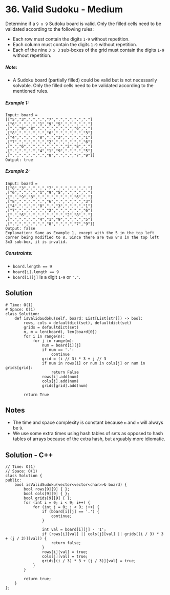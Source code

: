 # 36. Valid Sudoku - Medium

Determine if a `9 x 9` Sudoku board is valid. Only the filled cells need to be validated according to the following rules:

- Each row must contain the digits `1-9` without repetition.
- Each column must contain the digits `1-9` without repetition.
- Each of the nine `3 x 3` sub-boxes of the grid must contain the digits `1-9` without repetition.

##### Note:

- A Sudoku board (partially filled) could be valid but is not necessarily solvable.
Only the filled cells need to be validated according to the mentioned rules.


##### Example 1:

```
Input: board = 
[["5","3",".",".","7",".",".",".","."]
,["6",".",".","1","9","5",".",".","."]
,[".","9","8",".",".",".",".","6","."]
,["8",".",".",".","6",".",".",".","3"]
,["4",".",".","8",".","3",".",".","1"]
,["7",".",".",".","2",".",".",".","6"]
,[".","6",".",".",".",".","2","8","."]
,[".",".",".","4","1","9",".",".","5"]
,[".",".",".",".","8",".",".","7","9"]]
Output: true
```

##### Example 2:

```
Input: board = 
[["8","3",".",".","7",".",".",".","."]
,["6",".",".","1","9","5",".",".","."]
,[".","9","8",".",".",".",".","6","."]
,["8",".",".",".","6",".",".",".","3"]
,["4",".",".","8",".","3",".",".","1"]
,["7",".",".",".","2",".",".",".","6"]
,[".","6",".",".",".",".","2","8","."]
,[".",".",".","4","1","9",".",".","5"]
,[".",".",".",".","8",".",".","7","9"]]
Output: false
Explanation: Same as Example 1, except with the 5 in the top left corner being modified to 8. Since there are two 8's in the top left 3x3 sub-box, it is invalid.
```

##### Constraints:

- `board.length == 9`
- `board[i].length == 9`
- `board[i][j]` is a digit `1-9` or `'.'`.

## Solution

```
# Time: O(1)
# Space: O(1)
class Solution:
    def isValidSudoku(self, board: List[List[str]]) -> bool:
        rows, cols = defaultdict(set), defaultdict(set)
        grids = defaultdict(set)
        n, m = len(board), len(board[0])
        for i in range(n):
            for j in range(m):
                num = board[i][j]
                if num == '.':
                    continue
                grid = (i // 3) * 3 + j // 3
                if num in rows[i] or num in cols[j] or num in grids[grid]:
                    return False
                rows[i].add(num)
                cols[j].add(num)
                grids[grid].add(num)
        
        return True
```

## Notes
- The time and space complexity is constant because `n` and `m` will always be `9`.
- We use some extra times using hash tables of sets as opposed to hash tables of arrays because of the extra hash, but arguably more idiomatic.


## Solution - C++

```
// Time: O(1)
// Space: O(1)
class Solution {
public:
    bool isValidSudoku(vector<vector<char>>& board) {
        bool rows[9][9] { };
        bool cols[9][9] { };
        bool grids[9][9] { };
        for (int i = 0; i < 9; i++) {
            for (int j = 0; j < 9; j++) {
                if (board[i][j] == '.') {
                    continue;
                }

                int val = board[i][j] - '1';
                if (rows[i][val] || cols[j][val] || grids[(i / 3) * 3 + (j / 3)][val]) {
                    return false;
                }
                rows[i][val] = true;
                cols[j][val] = true;
                grids[(i / 3) * 3 + (j / 3)][val] = true;
            }
        }

        return true;
    }
};

```
